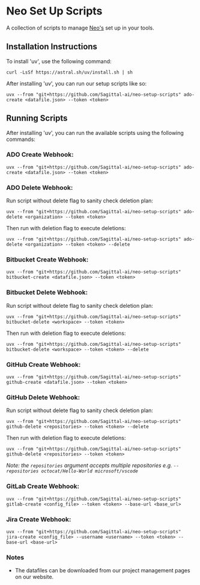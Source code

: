 # Neo Set Up Scripts

A collection of scripts to manage [Neo's](https://sagittal.ai/win) set up in your tools.

## Installation Instructions

To install 'uv', use the following command:

```
curl -LsSf https://astral.sh/uv/install.sh | sh
```

After installing 'uv', you can run our setup scripts like so:

```
uvx --from "git+https://github.com/Sagittal-ai/neo-setup-scripts" ado-create <datafile.json> --token <token>
```

## Running Scripts

After installing 'uv', you can run the available scripts using the following commands:

### ADO Create Webhook:
```
uvx --from "git+https://github.com/Sagittal-ai/neo-setup-scripts" ado-create <datafile.json> --token <token>
```

### ADO Delete Webhook:

Run script without delete flag to sanity check deletion plan:
```
uvx --from "git+https://github.com/Sagittal-ai/neo-setup-scripts" ado-delete <organization> --token <token>
```

Then run with deletion flag to execute deletions:
```
uvx --from "git+https://github.com/Sagittal-ai/neo-setup-scripts" ado-delete <organization> --token <token> --delete
```

### Bitbucket Create Webhook:

```
uvx --from "git+https://github.com/Sagittal-ai/neo-setup-scripts" bitbucket-create <datafile.json> --token <token>
```

### Bitbucket Delete Webhook:

Run script without delete flag to sanity check deletion plan:
```
uvx --from "git+https://github.com/Sagittal-ai/neo-setup-scripts" bitbucket-delete <workspace> --token <token>
```

Then run with deletion flag to execute deletions:
```
uvx --from "git+https://github.com/Sagittal-ai/neo-setup-scripts" bitbucket-delete <workspace> --token <token> --delete
```

### GitHub Create Webhook:

```
uvx --from "git+https://github.com/Sagittal-ai/neo-setup-scripts" github-create <datafile.json> --token <token>
```

### GitHub Delete Webhook:

Run script without delete flag to sanity check deletion plan:
```
uvx --from "git+https://github.com/Sagittal-ai/neo-setup-scripts" github-delete <repositories> --token <token> --delete
```

Then run with deletion flag to execute deletions:
```
uvx --from "git+https://github.com/Sagittal-ai/neo-setup-scripts" github-delete <repositories> --token <token>
```

*Note: the `repositories` argument accepts multiple repositories e.g. `--repositories octocat/Hello-World microsoft/vscode`*

### GitLab Create Webhook:

```
uvx --from "git+https://github.com/Sagittal-ai/neo-setup-scripts" gitlab-create <config_file> --token <token> --base-url <base_url>
```

### Jira Create Webhook:

```
uvx --from "git+https://github.com/Sagittal-ai/neo-setup-scripts" jira-create <config_file> --username <username> --token <token> --base-url <base-url>
```

### Notes

- The datafiles can be downloaded from our project management pages on our website.
